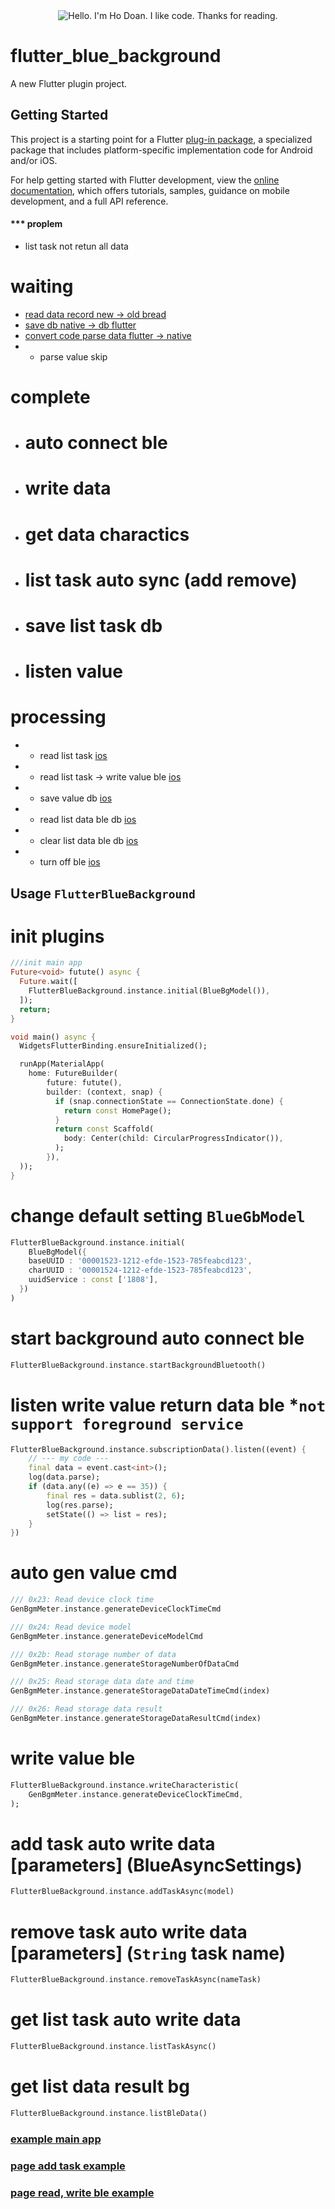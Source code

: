 <div align="center">
	<img src="https://i.giphy.com/media/04ksmd6y5Zhh9m07dy/giphy.webp" alt="Hello. I'm Ho Doan. I like code. Thanks for reading.">
</div>

# flutter_blue_background

A new Flutter plugin project.

## Getting Started

This project is a starting point for a Flutter
[plug-in package](https://flutter.dev/developing-packages/),
a specialized package that includes platform-specific implementation code for
Android and/or iOS.

For help getting started with Flutter development, view the
[online documentation](https://flutter.dev/docs), which offers tutorials,
samples, guidance on mobile development, and a full API reference.

#### *** proplem
- list task not retun all data

# waiting
- [read data record new -> old bread](https://github.com/DoanpPhiHo/flutter_blue_background.git)
- [save db native -> db flutter](https://github.com/DoanpPhiHo/flutter_blue_background.git)
- [convert code parse data flutter -> native](https://github.com/DoanpPhiHo/flutter_blue_background.git)
- * parse value skip
# complete
- # auto connect ble
- # write data
- # get data charactics
- # list task auto sync (add remove)
- # save list task db
- # listen value
# processing
- * read list task [ios](test)
- * read list task -> write value ble [ios](test)
- * save value db [ios](test)
- * read list data ble db [ios](test)
- * clear list data ble db [ios](test)
- * turn off ble [ios](test)

## Usage `FlutterBlueBackground`

# init plugins

```dart
///init main app
Future<void> futute() async {
  Future.wait([
    FlutterBlueBackground.instance.initial(BlueBgModel()),
  ]);
  return;
}

void main() async {
  WidgetsFlutterBinding.ensureInitialized();

  runApp(MaterialApp(
    home: FutureBuilder(
        future: futute(),
        builder: (context, snap) {
          if (snap.connectionState == ConnectionState.done) {
            return const HomePage();
          }
          return const Scaffold(
            body: Center(child: CircularProgressIndicator()),
          );
        }),
  ));
}
```

# change default setting `BlueGbModel`

```dart
FlutterBlueBackground.instance.initial(
    BlueBgModel({
    baseUUID : '00001523-1212-efde-1523-785feabcd123',
    charUUID : '00001524-1212-efde-1523-785feabcd123',
    uuidService : const ['1808'],
  })
)
```

# start background auto connect ble

```dart
FlutterBlueBackground.instance.startBackgroundBluetooth()
```

# listen write value return data ble *`not support foreground service`

```dart
FlutterBlueBackground.instance.subscriptionData().listen((event) {
    // --- my code ---
    final data = event.cast<int>();
    log(data.parse);
    if (data.any((e) => e == 35)) {
        final res = data.sublist(2, 6);
        log(res.parse);
        setState(() => list = res);
    }
})
```

# auto gen value cmd

```dart
/// 0x23: Read device clock time
GenBgmMeter.instance.generateDeviceClockTimeCmd

/// 0x24: Read device model
GenBgmMeter.instance.generateDeviceModelCmd

/// 0x2b: Read storage number of data
GenBgmMeter.instance.generateStorageNumberOfDataCmd

/// 0x25: Read storage data date and time
GenBgmMeter.instance.generateStorageDataDateTimeCmd(index)

/// 0x26: Read storage data result
GenBgmMeter.instance.generateStorageDataResultCmd(index)
```

# write value ble
```dart
FlutterBlueBackground.instance.writeCharacteristic(
    GenBgmMeter.instance.generateDeviceClockTimeCmd,
);
```

# add task auto write data [parameters] (BlueAsyncSettings)
```dart
FlutterBlueBackground.instance.addTaskAsync(model)
```

# remove task auto write data [parameters] (`String` task name)
```dart
FlutterBlueBackground.instance.removeTaskAsync(nameTask)
```

# get list task auto write data
```dart
FlutterBlueBackground.instance.listTaskAsync()
```

# get list data result bg
```dart
FlutterBlueBackground.instance.listBleData()
```

### [example main app](/example/lib/main.dart)
### [page add task example](/example/lib/pages/async_settings/view/async_settings_page.dart)
### [page read, write ble example](/example/lib/pages/home/view/home_page.dart)